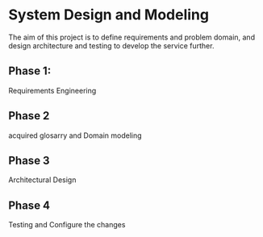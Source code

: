 # System Design and Modeling
The aim of this project is to define requirements and problem domain, and design architecture and testing to
develop the service further.

## Phase 1:
Requirements Engineering

## Phase 2
acquired glosarry and Domain modeling

## Phase 3
Architectural Design 

## Phase 4
Testing and Configure the changes
